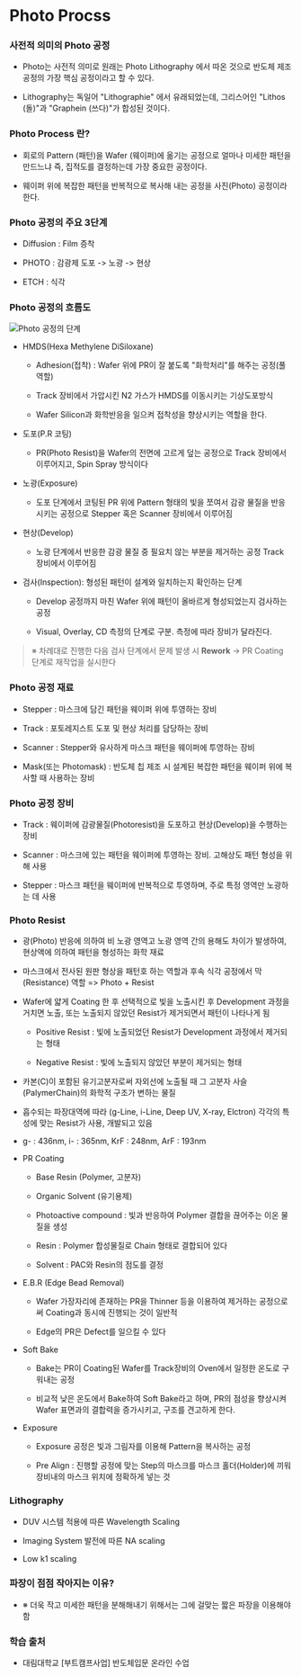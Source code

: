 # Photo Procss

### 사전적 의미의 Photo 공정

- Photo는 사전적 의미로 원래는 Photo Lithography 에서 따온 것으로 반도체 제조공정의 가장 핵심 공정이라고 할 수 있다.

- Lithography는 독일어 "Lithographie" 에서 유래되었는데, 그리스어인 "Lithos (돌)"과 "Graphein (쓰다)"가 합성된 것이다.

### Photo Process 란?

- 회로의 Pattern (패턴)을 Wafer (웨이퍼)에 옮기는 공정으로 얼마나 미세한 패턴을 만드느냐 즉, 집적도를 결정하는데 가장 중요한 공정이다.

- 웨이퍼 위에 복잡한 패턴을 반복적으로 복사해 내는 공정을 사진(Photo) 공정이라 한다.

### Photo 공정의 주요 3단계

- Diffusion : Film 증착

- PHOTO : 감광제 도포 -> 노광 -> 현상

- ETCH : 식각

### Photo 공정의 흐름도

![Photo 공정의 단계](https://images.velog.io/images/katie505/post/c0f8fb2b-eb02-4b0b-992c-2c7534dd3ca2/image.png)

- HMDS(Hexa Methylene DiSiloxane)
    
    - Adhesion(접착) : Wafer 위에 PR이 잘 붙도록 "화학처리"를 해주는 공정(풀 역할)

    - Track 장비에서 가압시킨 N2 가스가 HMDS를 이동시키는 기상도포방식
 
    - Wafer Silicon과 화학반응을 일으켜 접착성을 향상시키는 역할을 한다.

- 도포(P.R 코팅)

    - PR(Photo Resist)을 Wafer의 전면에 고르게 덮는 공정으로 Track 장비에서 이루어지고, Spin Spray 방식이다

- 노광(Exposure)

    - 도포 단계에서 코팅된 PR 위에 Pattern 형태의 빛을 쪼여서 감광 물질을 반응시키는 공정으로 Stepper 혹은 Scanner 장비에서 이루어짐 

- 현상(Develop)

    - 노광 단계에서 반응한 감광 물질 중 필요치 않는 부분을 제거하는 공정 Track 장비에서 이루어짐

- 검사(Inspection): 형성된 패턴이 설계와 일치하는지 확인하는 단계

    - Develop 공정까지 마친 Wafer 위에 패턴이 올바르게 형성되었는지 검사하는 공정
 
    - Visual, Overlay, CD 측정의 단계로 구분. 측정에 따라 장비가 달라진다.

> ※ 차례대로 진행한 다음 검사 단계에서 문제 발생 시 **Rework** -> PR Coating 단계로 재작업을 실시한다

### Photo 공정 재료

- Stepper : 마스크에 담긴 패턴을 웨이퍼 위에 투영하는 장비

- Track : 포토레지스트 도포 및 현상 처리를 담당하는 장비

- Scanner : Stepper와 유사하게 마스크 패턴을 웨이퍼에 투영하는 장비

- Mask(또는 Photomask) : 반도체 칩 제조 시 설계된 복잡한 패턴을 웨이퍼 위에 복사할 때 사용하는 장비

### Photo 공정 장비

- Track : 웨이퍼에 감광물질(Photoresist)을 도포하고 현상(Develop)을 수행하는 장비

- Scanner : 마스크에 있는 패턴을 웨이퍼에 투영하는 장비. 고해상도 패턴 형성을 위해 사용

- Stepper : 마스크 패턴을 웨이퍼에 반복적으로 투영하며, 주로 특정 영역만 노광하는 데 사용

### Photo Resist

- 광(Photo) 반응에 의하여 비 노광 영역고 노광 영역 간의 용해도 차이가 발생하여, 현상액에 의하여 패턴을 형성하는 화학 재료

- 마스크에서 전사된 원판 형상을 패턴호 하는 역할과 후속 식각 공정에서 막(Resistance) 역할 => Photo + Resist

- Wafer에 얇게 Coating 한 후 선택적으로 빛을 노출시킨 후 Development 과정을 거치면 노출, 또는 노출되지 않았던 Resist가 제거되면서 패턴이 나타나게 됨

    - Positive Resist : 빛에 노출되었던 Resist가 Development 과정에서 제거되는 형태
 
    - Negative Resist : 빛에 노출되지 않았던 부분이 제거되는 형태

- 카본(C)이 포함된 유기고분자로써 자외선에 노출될 때 그 고분자 사슬(PalymerChain)의 화학적 구조가 변하는 물질

- 흡수되는 파장대역에 따라 (g-Line, i-Line, Deep UV, X-ray, Elctron) 각각의 특성에 맞는 Resist가 사용, 개발되고 있음

- g- : 436nm, i- : 365nm, KrF : 248nm, ArF : 193nm
  
- PR Coating

    - Base Resin (Polymer, 고분자)
 
    - Organic Solvent (유기용제)
 
    - Photoactive compound : 빛과 반응하여 Polymer 결합을 끊어주는 이온 물질을 생성
 
    - Resin : Polymer 합성물질로 Chain 형태로 결합되어 있다
 
    - Solvent : PAC와 Resin의 점도를 결정

- E.B.R (Edge Bead Removal)

    - Wafer 가장자리에 존재하는 PR을 Thinner 등을 이용하여 제거하는 공정으로써 Coating과 동시에 진행되는 것이 일반적
 
    - Edge의 PR은 Defect를 일으킬 수 있다
 
- Soft Bake

    - Bake는 PR이 Coating된 Wafer를 Track장비의 Oven에서 일정한 온도로 구워내는 공정
 
    - 비교적 낮은 온도에서 Bake하여 Soft Bake라고 하며, PR의 점성을 향상시켜 Wafer 표면과의 결합력을 증가시키고, 구조를 견고하게 한다.
 
- Exposure

    - Exposure 공정은 빛과 그림자를 이용해 Pattern을 복사하는 공정
 
    - Pre Align : 진행할 공정에 맞는 Step의 마스크를 마스크 홀더(Holder)에 끼워 장비내의 마스크 위치에 정확하게 넣는 것
 
### Lithography

- DUV 시스템 적용에 따른 Wavelength Scaling

- Imaging System 발전에 따른 NA scaling

- Low k1 scaling

### 파장이 점점 작아지는 이유?

- ※ 더욱 작고 미세한 패턴을 분해해내기 위해서는 그에 걸맞는 짧은 파장을 이용해야 함

### 학습 출처

- 대림대학교 [부트캠프사업] 반도체입문 온라인 수업
